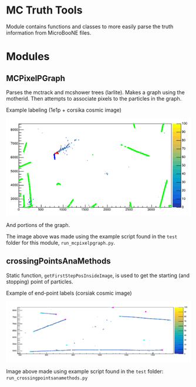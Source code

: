# MC Truth Tools

Module contains functions and classes to more easily parse the truth information from MicroBooNE files.

# Modules

## MCPixelPGraph

Parses the mctrack and mcshower trees (larlite). Makes a graph using the motherid.
Then attempts to associate pixels to the particles in the graph.

Example labeling (1e1p + corsika cosmic image)

![Example image](https://raw.githubusercontent.com/LArbys/ublarcvapp/master/ublarcvapp/MCTools/test/mcpg_example_1e1p_and_cosmic.png)


And portions of the graph.

The image above was made using the example script found in the `test` folder for this module, `run_mcpixelpgraph.py`.

## crossingPointsAnaMethods

Static function, `getFirstStepPosInsideImage`, is used to get the starting (and stopping) point of particles.

Example of end-point labels (corsiak cosmic image)

![Example start and stop points](https://raw.githubusercontent.com/LArbys/ublarcvapp/master/ublarcvapp/MCTools/test/demo_crossingPointAnaMethods.png)

Image above made using example script found in the `test` folder: `run_crossingpointsanamethods.py`

